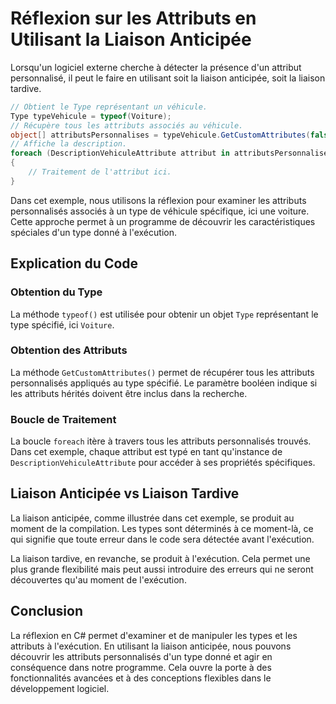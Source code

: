 # Réflexion sur les Attributs en Utilisant la Liaison Anticipée

Lorsqu'un logiciel externe cherche à détecter la présence d'un attribut personnalisé, il peut le faire en utilisant soit la liaison anticipée, soit la liaison tardive.

```csharp
// Obtient le Type représentant un véhicule.
Type typeVehicule = typeof(Voiture);
// Récupère tous les attributs associés au véhicule.
object[] attributsPersonnalises = typeVehicule.GetCustomAttributes(false);
// Affiche la description.
foreach (DescriptionVehiculeAttribute attribut in attributsPersonnalises)
{
    // Traitement de l'attribut ici.
}
```

Dans cet exemple, nous utilisons la réflexion pour examiner les attributs personnalisés associés à un type de véhicule spécifique, ici une voiture. Cette approche permet à un programme de découvrir les caractéristiques spéciales d'un type donné à l'exécution.

## Explication du Code

### Obtention du Type
La méthode `typeof()` est utilisée pour obtenir un objet `Type` représentant le type spécifié, ici `Voiture`.

### Obtention des Attributs
La méthode `GetCustomAttributes()` permet de récupérer tous les attributs personnalisés appliqués au type spécifié. Le paramètre booléen indique si les attributs hérités doivent être inclus dans la recherche.

### Boucle de Traitement
La boucle `foreach` itère à travers tous les attributs personnalisés trouvés. Dans cet exemple, chaque attribut est typé en tant qu'instance de `DescriptionVehiculeAttribute` pour accéder à ses propriétés spécifiques.

## Liaison Anticipée vs Liaison Tardive
La liaison anticipée, comme illustrée dans cet exemple, se produit au moment de la compilation. Les types sont déterminés à ce moment-là, ce qui signifie que toute erreur dans le code sera détectée avant l'exécution.

La liaison tardive, en revanche, se produit à l'exécution. Cela permet une plus grande flexibilité mais peut aussi introduire des erreurs qui ne seront découvertes qu'au moment de l'exécution.

## Conclusion
La réflexion en C# permet d'examiner et de manipuler les types et les attributs à l'exécution. En utilisant la liaison anticipée, nous pouvons découvrir les attributs personnalisés d'un type donné et agir en conséquence dans notre programme. Cela ouvre la porte à des fonctionnalités avancées et à des conceptions flexibles dans le développement logiciel.